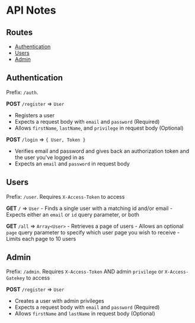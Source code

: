 # API Notes

## Routes
 - [Authentication](#authentication)
 - [Users](#users)
 - [Admin](#admin)

## Authentication
 Prefix: `/auth`.

 **POST** `/register` => `User`
   - Registers a user 
   - Expects a request body with `email` and `password` (Required)
   - Allows `firstName`, `lastName`, and `privilege` in request body (Optional)

 **POST** `/login` => `{ User, Token }`
   - Verifies email and password and gives back an authorization token and the user you've logged in as
   - Expects an `email` and `password` in request body

## Users
 Prefix: `/user`.
 Requires `X-Access-Token` to access

 **GET** `/` => `User`
    - Finds a single user with a matching id and/or email
    - Expects either an `email` or `id` query parameter, or both

 **GET** `/all` => `Array<User>`
    - Retrieves a page of users
    - Allows an optional `page` query parameter to specify which user page you wish to receive
    - Limits each page to 10 users

## Admin
 Prefix: `/admin`.
 Requires `X-Access-Token` AND admin `privilege` or `X-Access-Gatekey` to access

 **POST** `/register` => `User`
   - Creates a user with admin privileges
   - Expects a request body with `email` and `password` (Required)
   - Allows `firstName` and `lastName` in request body (Optional)

